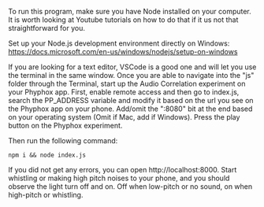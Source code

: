 To run this program, make sure you have Node installed on your computer. 
It is worth looking at Youtube tutorials on how to do that if it us not that straightforward for you.

Set up your Node.js development environment directly on Windows:
https://docs.microsoft.com/en-us/windows/nodejs/setup-on-windows

If you are looking for a text editor, VSCode is a good one and will let you use the terminal in the same window.
Once you are able to navigate into the "js" folder through the Terminal, start up the Audio Correlation experiment on your Phyphox app. 
First, enable remote access and then go to index.js, search the PP_ADDRESS variable and modify it based on the url you see on the Phyphox app on your phone. Add/omit the ":8080" bit at the end based on your operating system (Omit if Mac, add if Windows). 
Press the play button on the Phyphox experiment.

Then run the following command:

```npm i && node index.js```

If you did not get any errors, you can open http://localhost:8000. 
Start whistling or making high pitch noises to your phone, and you should observe the light turn off and on. Off when low-pitch or no sound, on when high-pitch or whistling.
